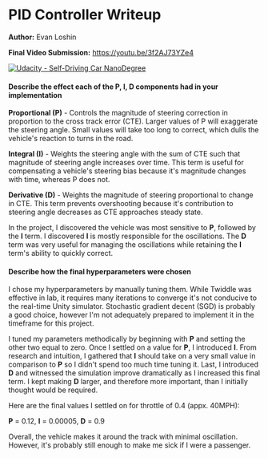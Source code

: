 # PID Controller Writeup
**Author:** Evan Loshin

**Final Video Submission:** https://youtu.be/3f2AJ73YZe4

[![Udacity - Self-Driving Car NanoDegree](https://s3.amazonaws.com/udacity-sdc/github/shield-carnd.svg)](http://www.udacity.com/drive)


#### Describe the effect each of the P, I, D components had in your implementation

**Proportional (P)** - Controls the magnitude of steering correction in proportion to the cross track error (CTE). Larger values of P will exaggerate the steering angle. Small values will take too long to correct, which dulls the vehicle's reaction to turns in the road.

**Integral (I)** - Weights the steering angle with the sum of CTE such that magnitude of steering angle increases over time. This term is useful for compensating a vehicle's steering bias because it's magnitude changes with time, whereas P does not.

**Derivative (D)** - Weights the magnitude of steering proportional to change in CTE. This term prevents overshooting because it's contribution to steering angle decreases as CTE approaches steady state.

In the project, I discovered the vehicle was most sensitive to **P**, followed by the **I** term. I discovered **I** is mostly responsible for the oscillations. The **D** term was very useful for managing the oscillations while retaining the **I** term's ability to quickly correct.

#### Describe how the final hyperparameters were chosen

I chose my hyperparameters by manually tuning them. While Twiddle was effective in lab, it requires many iterations to converge it's not conducive to the real-time Unity simulator. Stochastic gradient decent (SGD) is probably a good choice, however I'm not adequately prepared to implement it in the timeframe for this project.

I tuned my parameters methodically by beginning with **P** and setting the other two equal to zero. Once I settled on a value for **P**, I introduced **I**. From research and intuition, I gathered that **I** should take on a very small value in comparison to **P** so I didn't spend too much time tuning it. Last, I introduced **D** and witnessed the simulation improve dramatically as I increased this final term. I kept making **D** larger, and therefore more important, than I initially thought would be required.

Here are the final values I settled on for throttle of 0.4 (appx. 40MPH):

**P** = 0.12, **I** = 0.00005, **D** = 0.9

Overall, the vehicle makes it around the track with minimal oscillation. However, it's probably still enough to make me sick if I were a passenger.
